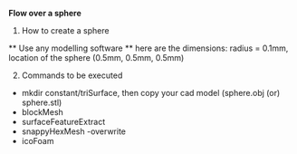 **Flow over a sphere**

1) How to create a sphere

** Use any modelling software
** here are the dimensions: radius = 0.1mm, location of the sphere (0.5mm, 0.5mm, 0.5mm)


2) Commands to be executed

* mkdir constant/triSurface, then copy your cad model (sphere.obj (or) sphere.stl)
* blockMesh
* surfaceFeatureExtract
* snappyHexMesh -overwrite
* icoFoam
